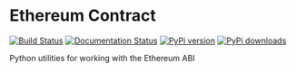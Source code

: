 # Ethereum Contract

[![Build Status](https://travis-ci.org/pipermerriam/ethereum-abi-utils.png)](https://travis-ci.org/pipermerriam/ethereum-abi-utils)
[![Documentation Status](https://readthedocs.org/projects/ethereum-abi-utils/badge/?version=latest)](https://readthedocs.org/projects/ethereum-abi-utils/?badge=latest)
[![PyPi version](https://pypip.in/v/ethereum-abi-utils/badge.png)](https://pypi.python.org/pypi/ethereum-abi-utils)
[![PyPi downloads](https://pypip.in/d/ethereum-abi-utils/badge.png)](https://pypi.python.org/pypi/ethereum-ipc-utils)
   

Python utilities for working with the Ethereum ABI
